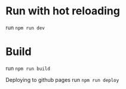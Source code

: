 # Run with hot reloading
run `npm run dev`

# Build
run `npm run build`

Deploying to github pages
run `npm run deploy`
